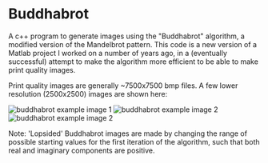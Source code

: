 # Buddhabrot
A c++ program to generate images using the "Buddhabrot" algorithm, a modified version of the Mandelbrot pattern. This code is a new version of a Matlab project I worked on a number of years ago, in a (eventually successful) attempt to make the algorithm more efficient to be able to make print quality images.

Print quality images are generally ~7500x7500 bmp files. A few lower resolution (2500x2500) images are shown here:

![buddhabrot example image 1](https://drive.google.com/uc?id=1GZLf3f8yhi0Rbg2gmroRac-YHl6Y6JIz)
![buddhabrot example image 2](https://drive.google.com/uc?id=1MPGPFIHTT1p2shx1ah1gV5pk_tfKaN8F)
![buddhabrot example image 2](https://drive.google.com/uc?id=1Rg3zEAskgumz0M7coD6GvwIkpRz_O85D)


Note:
'Lopsided' Buddhabrot images are made by changing the range of possible starting values for the first iteration of the algorithm, such that both real and imaginary components are positive.
